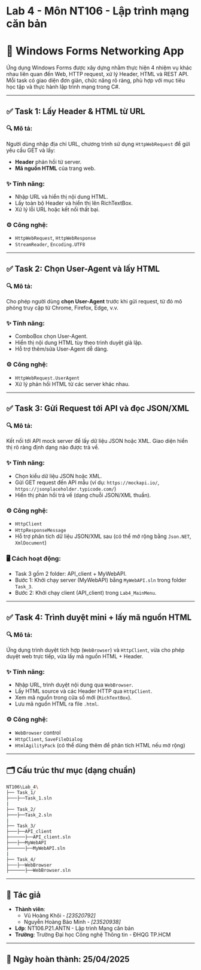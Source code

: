# Lab 4 - Môn NT106 - Lập trình mạng căn bản

# 📘 Windows Forms Networking App  

Ứng dụng Windows Forms được xây dựng nhằm thực hiện 4 nhiệm vụ khác nhau liên quan đến Web, HTTP request, xử lý Header, HTML và REST API. Mỗi task có giao diện đơn giản, chức năng rõ ràng, phù hợp với mục tiêu học tập và thực hành lập trình mạng trong C#.

---

## ✅ Task 1: Lấy Header & HTML từ URL

### 🔍 Mô tả:
Người dùng nhập địa chỉ URL, chương trình sử dụng `HttpWebRequest` để gửi yêu cầu GET và lấy:
- **Header** phản hồi từ server.
- **Mã nguồn HTML** của trang web.

### ✨ Tính năng:
- Nhập URL và hiển thị nội dung HTML.
- Lấy toàn bộ Header và hiển thị lên RichTextBox.
- Xử lý lỗi URL hoặc kết nối thất bại.

### ⚙️ Công nghệ:
- `HttpWebRequest`, `HttpWebResponse`
- `StreamReader`, `Encoding.UTF8`

---

## ✅ Task 2: Chọn User-Agent và lấy HTML

### 🔍 Mô tả:
Cho phép người dùng **chọn User-Agent** trước khi gửi request, từ đó mô phỏng truy cập từ Chrome, Firefox, Edge, v.v.

### ✨ Tính năng:
- ComboBox chọn User-Agent.
- Hiển thị nội dung HTML tùy theo trình duyệt giả lập.
- Hỗ trợ thêm/sửa User-Agent dễ dàng.

### ⚙️ Công nghệ:
- `HttpWebRequest.UserAgent`
- Xử lý phản hồi HTML từ các server khác nhau.

---

## ✅ Task 3: Gửi Request tới API và đọc JSON/XML

### 🔍 Mô tả:
Kết nối tới API mock server để lấy dữ liệu JSON hoặc XML. Giao diện hiển thị rõ ràng định dạng nào được trả về.

### ✨ Tính năng:
- Chọn kiểu dữ liệu JSON hoặc XML.
- Gửi GET request đến API mẫu (ví dụ: `https://mockapi.io/`, `https://jsonplaceholder.typicode.com/`)
- Hiển thị phản hồi trả về (dạng chuỗi JSON/XML thuần).

### ⚙️ Công nghệ:
- `HttpClient`
- `HttpResponseMessage`
- Hỗ trợ phân tích dữ liệu JSON/XML sau (có thể mở rộng bằng `Json.NET`, `XmlDocument`)

### 🖥️ Cách hoạt động:
- Task 3 gồm 2 folder: API_client + MyWebAPI.
- Bước 1: Khởi chạy server (MyWebAPI) bằng `MyWebAPI.sln` trong folder `Task_3`.
- Bước 2: Khởi chạy client (API_client) trong `Lab4_MainMenu`. 
---

## ✅ Task 4: Trình duyệt mini + lấy mã nguồn HTML

### 🔍 Mô tả:
Ứng dụng trình duyệt tích hợp (`WebBrowser`) và `HttpClient`, vừa cho phép duyệt web trực tiếp, vừa lấy mã nguồn HTML + Header.

### ✨ Tính năng:
- Nhập URL, trình duyệt nội dung qua `WebBrowser`.
- Lấy HTML source và các Header HTTP qua `HttpClient`.
- Xem mã nguồn trong cửa sổ mới (`RichTextBox`).
- Lưu mã nguồn HTML ra file `.html`.

### ⚙️ Công nghệ:
- `WebBrowser` control
- `HttpClient`, `SaveFileDialog`
- `HtmlAgilityPack` (có thể dùng thêm để phân tích HTML nếu mở rộng)

---

## 🗂️ Cấu trúc thư mục (dạng chuẩn)

```bash
NT106\Lab_4\
├── Task_1/
├───├──Task_1.sln
|
├── Task_2/
├───├──Task_2.sln
|
├── Task_3/
├───├──API_client
├──────├──API_client.sln
├───├──MyWebAPI
├──────├──MyWebAPI.sln
|
├── Task_4/
├───├──WebBrowser
├──────├──WebBrowser.sln

```
---

## 👤 Tác giả

- **Thành viên**:
  -   Vũ Hoàng Khôi - *[23520792]*
  -   Nguyễn Hoàng Bảo Minh - *[23520938]*   
- **Lớp**: NT106.P21.ANTN - Lập trình Mạng căn bản 
- **Trường**: Trường Đại học Công nghệ Thông tin - ĐHQG TP.HCM

---

## 📅 Ngày hoàn thành: 25/04/2025
